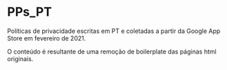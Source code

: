 # PPs_PT
Políticas de privacidade escritas em PT e coletadas a partir da Google App Store em fevereiro de 2021.

O conteúdo é resultante de uma remoção de boilerplate das páginas html originais.
